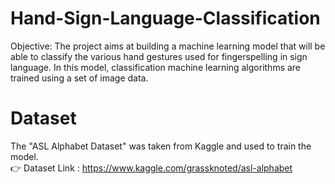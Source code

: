 # Hand-Sign-Language-Classification
Objective: The project aims at building a machine learning model that will be able to classify the various hand gestures used for fingerspelling in sign language. In this model, classification machine learning algorithms are trained using a set of image data.

# Dataset
The "ASL Alphabet Dataset" was taken from Kaggle and used to train the model.<br>
👉 Dataset Link : https://www.kaggle.com/grassknoted/asl-alphabet